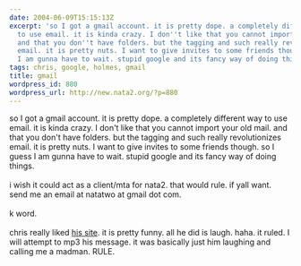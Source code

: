 ```yaml
---
date: 2004-06-09T15:15:13Z
excerpt: 'so I got a gmail account. it is pretty dope. a completely different way
  to use email. it is kinda crazy. I don''t like that you cannot import your old mail.
  and that you don''t have folders. but the tagging and such really revolutionizes
  email. it is pretty nuts. I want to give invites to some friends though. so I guess
  I am gunna have to wait. stupid google and its fancy way of doing things. '
tags: chris, google, holmes, gmail
title: gmail
wordpress_id: 880
wordpress_url: http://new.nata2.org/?p=880
---
```


so I got a gmail account. it is pretty dope. a completely different way to use email. it is kinda crazy. I don't like that you cannot import your old mail. and that you don't have folders. but the tagging and such really revolutionizes email. it is pretty nuts. I want to give invites to some friends though. so I guess I am gunna have to wait. stupid google and its fancy way of doing things. <br/><br/>i wish it could act as a client/mta for nata2. that would rule. if yall want.  send me an email at natatwo at gmail dot com.<br/><br/> k word. <br/><br/>chris really liked <a href="http://helpchrisholmes.org">his site</a>. it is pretty funny. all he did is laugh. haha. it ruled. I will attempt to mp3 his message. it was basically just him laughing and calling me a madman. RULE.
